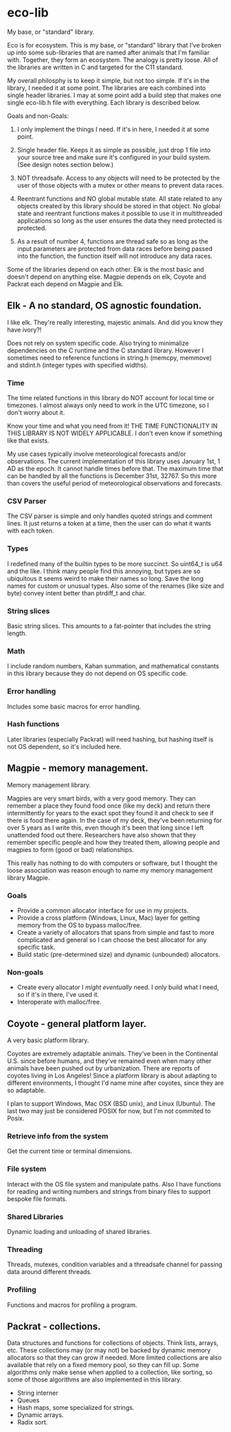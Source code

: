 # eco-lib
My base, or "standard" library.

Eco is for ecosystem. This is my base, or "standard" library that I've broken up into some sub-libraries that are named after animals that I'm familiar with. Together, they form an ecosystem. The analogy is pretty loose. All of the libraries are written in C and targeted for the C11 standard. 

My overall philosphy is to keep it simple, but not too simple. If it's in the library, I needed it at some point. The libraries are each combined into single header libraries. I may at some point add a build step that makes one single eco-lib.h file with everything. Each library is described below.

 Goals and non-Goals:
  1. I only implement the things I need. If it's in here, I needed it at some point.

  2. Single header file. Keeps it as simple as possible, just drop 1 file into your source tree and 
     make sure it's configured in your build system. (See design notes section below.)

  3. NOT threadsafe. Access to any objects will need to be protected by the user of those objects
     with a mutex or other means to prevent data races.

  4. Reentrant functions and NO global mutable state. All state related to any objects created by
     this library should be stored in that object. No global state and reentrant functions makes it
     possible to use it in multithreaded applications so long as the user ensures the data they
     need protected is protected. 

  5. As a result of number 4, functions are thread safe so as long as the input parameters are
     protected from data races before being passed into the function, the function itself will not
     introduce any data races.

Some of the libraries depend on each other. Elk is the most basic and doesn't depend on anything else. Magpie depends on 
elk, Coyote and Packrat each depend on Magpie and Elk.

## Elk - A no standard, OS agnostic foundation.

  I like elk. They're really interesting, majestic animals. And did you know they have ivory?! 
 
  Does not rely on system specific code. Also trying to minimalize dependencies on the C runtime and the C standard library. However I sometimes need to reference functions in string.h (memcpy, memmove) and stdint.h (integer types with specified widths).

### Time
  The time related functions in this library do NOT account for local time or timezones. I almost always only need to work in the UTC timezone, so I don't worry about it. 

  Know your time and what you need from it! THE TIME FUNCTIONALITY IN THIS LIBRARY IS NOT WIDELY APPLICABLE. I don't even know if something like that exists.

  My use cases typically involve meteorological forecasts and/or observations. The current implementation of this library uses January 1st, 1 AD as the epoch. It cannot handle times before that. The maximum time that can be handled by all the functions is December 31st, 32767. So this more than covers the useful period of meteorological observations and forecasts.

### CSV Parser
  The CSV parser is simple and only handles quoted strings and comment lines. It just returns a token at a time, then the user can do what it wants with each token.

### Types
  I redefined many of the builtin types to be more succinct. So uint64_t is u64 and the like. I think many people find this annoying, but types are so ubiquitous it seems weird to make their names so long. Save the long names for custom or unusual types. Also some of the renames (like size and byte) convey intent better than ptrdiff_t and char.

### String slices
  Basic string slices. This amounts to a fat-pointer that includes the string length.

### Math
  I include random numbers, Kahan summation, and mathematical constants in this library because they do not depend on OS specific code.

### Error handling
  Includes some basic macros for error handling.

### Hash functions
  Later libraries (especially Packrat) will need hashing, but hashing itself is not OS dependent, so it's included here.

## Magpie - memory management.
Memory management library.

Magpies are very smart birds, with a very good memory. They can remember a place they found food once (like my deck) and return there intermittently for years to the exact spot they found it and check to see if there is food there again. In the case of my deck, they've been returning for over 5 years as I write this, even though it's been that long since I left unattended food out there. Researchers have also shown that they remember specific people and how they treated them, allowing people and magpies to form (good or bad) relationships.

This really has nothing to do with computers or software, but I thought the loose association was reason enough to name my memory management library Magpie.

### Goals
 - Provide a common allocator interface for use in my projects.
 - Provide a cross platform (Windows, Linux, Mac) layer for getting memory from the OS to bypass malloc/free.
 - Create a variety of allocators that spans from simple and fast to more complicated and general so I can choose the best allocator for any specific task.
 - Build static (pre-determined size) and dynamic (unbounded) allocators.

### Non-goals
 - Create every allocator I *might eventually* need. I only build what I need, so if it's in there, I've used it.
 - Interoperate with malloc/free.


## Coyote - general platform layer.

A very basic platform library.

Coyotes are extremely adaptable animals. They've been in the Continental U.S. since before humans, and they've remained even when many other animals have been pushed out by urbanization. There are reports of coyotes living in Los Angeles! Since a platform library is about adapting to different environments, I thought I'd name mine after coyotes, since they are so adaptable.

I plan to support Windows, Mac OSX (BSD unix), and Linux (Ubuntu). The last two may just be considered POSIX for now, but I'm not commited to Posix.

### Retrieve info from the system
 Get the current time or terminal dimensions.

### File system
 Interact with the OS file system and manipulate paths. Also I have functions for reading and writing numbers and strings from binary files to support bespoke file formats.

### Shared Libraries
 Dynamic loading and unloading of shared libraries.

### Threading
 Threads, mutexes, condition variables and a threadsafe channel for passing data around different threads.

### Profiling
 Functions and macros for profiling a program.


## Packrat - collections.

 Data structures and functions for collections of objects. Think lists, arrays, etc. These collections may (or may not) be backed by dynamic memory allocators so that they can grow if needed. More limited collections are also available that rely on a fixed memory pool, so they can fill up. Some algorithms only make sense when applied to a collection, like sorting, so some of those algorithms are also implemented in this library.

   - String interner
   - Queues
   - Hash maps, some specialized for strings.
   - Dynamic arrays.
   - Radix sort.

